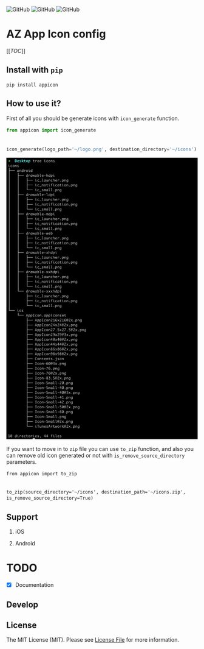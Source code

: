 <!--![GitHub All Releases](https://img.shields.io/github/downloads/ali-zahedi/appicon/total)-->
<!--![GitHub issues](https://img.shields.io/github/issues/ali-zahedi/appicon)-->
![GitHub](https://img.shields.io/github/license/ali-zahedi/appicon)
![GitHub](https://img.shields.io/pypi/pyversions/appicon.svg?maxAge=2592000)
![GitHub](https://img.shields.io/pypi/v/appicon.svg?maxAge=2592000)
# AZ App Icon config

[[_TOC_]]

## Install with `pip`

```shell script
pip install appicon
```

## How to use it?

First of all you should be generate icons with `icon_generate` function.

```python
from appicon import icon_generate


icon_generate(logo_path='~/logo.png', destination_directory='~/icons')
```

![image info](./tree_after_generate.png)

If you want to move in to `zip` file you can use `to_zip` function, and also you can remove old icon generated or not with `is_remove_source_directory` parameters.

```
from appicon import to_zip


to_zip(source_directory='~/icons', destination_path='~/icons.zip', is_remove_source_directory=True)

```  

## Support

1. iOS

1. Android

# TODO

- [X] Documentation

## Develop

## License

The MIT License (MIT). Please see [License File](LICENSE) for more information.


